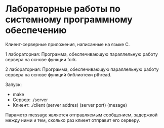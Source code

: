 # Лабораторные работы по системному программному обеспечению

Клиент-серверные приложения, написанные на языке C.

1 лабораторная: Программа, обеспечивающую параллельную работу сервера на основе функции fork.

2 лабораторная: Программа, обеспечивающую параллельную работу сервера на основе функций библиотеки pthread.

Запуск:
- make
- Сервер: ./server
- Клиент: ./client (server addres) (server port) (mesage)

Параметр message является отправляемым сообщением, задержкой между ними и тем, сколько раз клиент отправит его серверу.